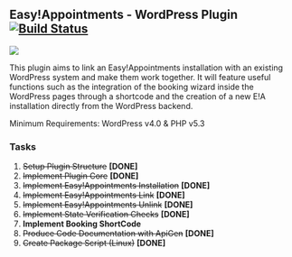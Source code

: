 ## Easy!Appointments - WordPress Plugin [![Build Status](https://travis-ci.org/alextselegidis/easyappointments-wp-plugin.svg?branch=develop)](https://travis-ci.org/alextselegidis/easyappointments-wp-plugin)
<img src="https://easyappointments.files.wordpress.com/2015/02/easyappointments-wp-plugin-banner.png">

This plugin aims to link an Easy!Appointments installation with an existing WordPress system and make them work together.
It will feature useful functions such as the integration of the booking wizard inside the WordPress pages
through a shortcode and the creation of a new E!A installation directly from the WordPress backend.

Minimum Requirements: WordPress v4.0 & PHP v5.3

### Tasks

1. ~~Setup Plugin Structure~~ **[DONE]**
2. ~~Implement Plugin Core~~ **[DONE]**
3. ~~Implement Easy!Appointments Installation~~ **[DONE]**
4. ~~Implement Easy!Appointments Link~~ **[DONE]**
5. ~~Implement Easy!Appointments Unlink~~ **[DONE]**
6. ~~Implement State Verification Checks~~ **[DONE]**
7. **Implement Booking ShortCode**
8. ~~Produce Code Documentation with ApiGen~~ **[DONE]**
9. ~~Create Package Script (Linux)~~ **[DONE]**
